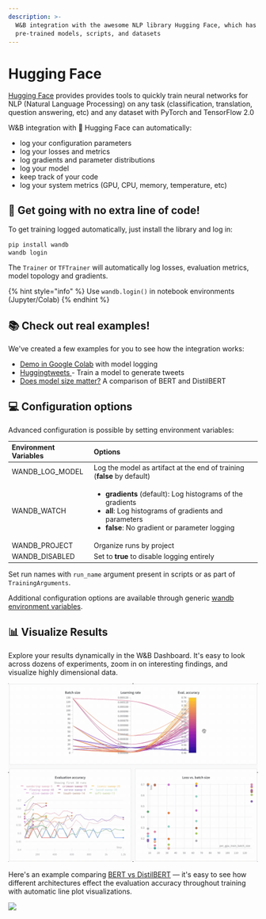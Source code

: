 ```yaml
---
description: >-
  W&B integration with the awesome NLP library Hugging Face, which has
  pre-trained models, scripts, and datasets
---
```


# Hugging Face

[Hugging Face](https://huggingface.co/) provides provides tools to quickly train neural networks for NLP \(Natural Language Processing\) on any task \(classification, translation, question answering, etc\) and any dataset with PyTorch and TensorFlow 2.0

W&B integration with 🤗 Hugging Face can automatically:

* log your configuration parameters
* log your losses and metrics
* log gradients and parameter distributions
* log your model
* keep track of your code
* log your system metrics \(GPU, CPU, memory, temperature, etc\)

## 🤗 Get going with no extra line of code!

To get training logged automatically, just install the library and log in:

```text
pip install wandb
wandb login
```

The `Trainer` or `TFTrainer` will automatically log losses, evaluation metrics, model topology and gradients.

{% hint style="info" %}
Use `wandb.login()` in notebook environments \(Jupyter/Colab\)
{% endhint %}

## 📚 Check out real examples!

We've created a few examples for you to see how the integration works:

* [Demo in Google Colab](https://colab.research.google.com/drive/1Me2goAjjIhdCWtpyGSIHELJCF-jC3m7-?usp=sharing) with model logging
* [Huggingtweets ](https://wandb.ai/wandb/huggingtweets/reports/HuggingTweets-Train-a-Model-to-Generate-Tweets--VmlldzoxMTY5MjI)- Train a model to generate tweets
* [Does model size matter?](https://app.wandb.ai/jack-morris/david-vs-goliath/reports/Does-model-size-matter%3F-A-comparison-of-BERT-and-DistilBERT--VmlldzoxMDUxNzU) A comparison of BERT and DistilBERT

## 💻 Configuration options

Advanced configuration is possible by setting environment variables:

<table>
  <thead>
    <tr>
      <th style="text-align:left">Environment Variables</th>
      <th style="text-align:left">Options</th>
    </tr>
  </thead>
  <tbody>
    <tr>
      <td style="text-align:left">WANDB_LOG_MODEL</td>
      <td style="text-align:left">Log the model as artifact at the end of training (<b>false</b> by default)</td>
    </tr>
    <tr>
      <td style="text-align:left">WANDB_WATCH</td>
      <td style="text-align:left">
        <ul>
          <li><b>gradients</b> (default): Log histograms of the gradients</li>
          <li><b>all</b>: Log histograms of gradients and parameters</li>
          <li><b>false</b>: No gradient or parameter logging</li>
        </ul>
      </td>
    </tr>
    <tr>
      <td style="text-align:left">WANDB_PROJECT</td>
      <td style="text-align:left">Organize runs by project</td>
    </tr>
    <tr>
      <td style="text-align:left">WANDB_DISABLED</td>
      <td style="text-align:left">Set to <b>true</b> to disable logging entirely</td>
    </tr>
  </tbody>
</table>

Set run names with `run_name` argument present in scripts or as part of `TrainingArguments`.

Additional configuration options are available through generic [wandb environment variables](https://docs.wandb.com/library/environment-variables).

## 📊 Visualize Results

Explore your results dynamically in the W&B Dashboard. It's easy to look across dozens of experiments, zoom in on interesting findings, and visualize highly dimensional data.

![](../.gitbook/assets/hf-gif-15%20%282%29%20%282%29.gif)

Here's an example comparing [BERT vs DistilBERT](https://app.wandb.ai/jack-morris/david-vs-goliath/reports/Does-model-size-matter%3F-Comparing-BERT-and-DistilBERT-using-Sweeps--VmlldzoxMDUxNzU) — it's easy to see how different architectures effect the evaluation accuracy throughout training with automatic line plot visualizations.

![](../.gitbook/assets/gif-for-comparing-bert.gif)

